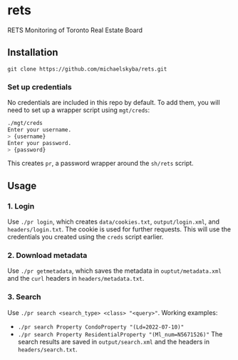 # rets
RETS Monitoring of Toronto Real Estate Board

## Installation
``git clone https://github.com/michaelskyba/rets.git``

### Set up credentials
No credentials are included in this repo by default. To add them, you will
need to set up a wrapper script using ``mgt/creds``:
```sh
./mgt/creds
Enter your username.
> {username}
Enter your password.
> {password}
```
This creates ``pr``, a password wrapper around the ``sh/rets`` script.

## Usage
### 1. Login
Use ``./pr login``, which creates ``data/cookies.txt``, ``output/login.xml``,
and ``headers/login.txt``. The cookie is used for further requests. This will
use the credentials you created using the ``creds`` script earlier.

### 2. Download metadata
Use ``./pr getmetadata``, which saves the metadata in ``ouptut/metadata.xml``
and the ``curl`` headers in ``headers/metadata.txt``.

### 3. Search
Use ``./pr search <search_type> <class> "<query>"``.
Working examples:
- ``./pr search Property CondoProperty "(Ld=2022-07-10)"``
- ``./pr search Property ResidentialProperty "(Ml_num=N5671526)"``
The search results are saved in ``output/search.xml`` and the headers in
``headers/search.txt``.
